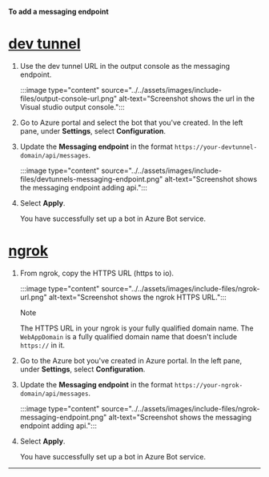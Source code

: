 **To add a messaging endpoint**

# [dev tunnel](#tab/dev)
    
1.	Use the dev tunnel URL in the output console as the messaging endpoint.

    :::image type="content" source="../../assets/images/include-files/output-console-url.png" alt-text="Screenshot shows the url in the Visual studio output console.":::

1.  Go to Azure portal and select the bot that you've created. In the left pane, under **Settings**, select **Configuration**.

1.  Update the **Messaging endpoint** in the format `https://your-devtunnel-domain/api/messages`.

    :::image type="content" source="../../assets/images/include-files/devtunnels-messaging-endpoint.png" alt-text="Screenshot shows the messaging endpoint adding api.":::

1. Select **Apply**.

    You have successfully set up a bot in Azure Bot service.

# [ngrok](#tab/ngrok)

1. From ngrok, copy the HTTPS URL (https to io).

    :::image type="content" source="../../assets/images/include-files/ngrok-url.png" alt-text="Screenshot shows the ngrok HTTPS URL.":::
    
    > [!NOTE]
    > The HTTPS URL in your ngrok is your fully qualified domain name.
    > The `WebAppDomain` is a fully qualified domain name that doesn't include `https://` in it.

1.  Go to the Azure bot you've created in Azure portal. In the left pane, under **Settings**, select **Configuration**.

1. Update the **Messaging endpoint** in the format `https://your-ngrok-domain/api/messages`.

    :::image type="content" source="../../assets/images/include-files/ngrok-messaging-endpoint.png" alt-text="Screenshot shows the messaging endpoint adding api.":::

1. Select **Apply**.

    You have successfully set up a bot in Azure Bot service.
---   
